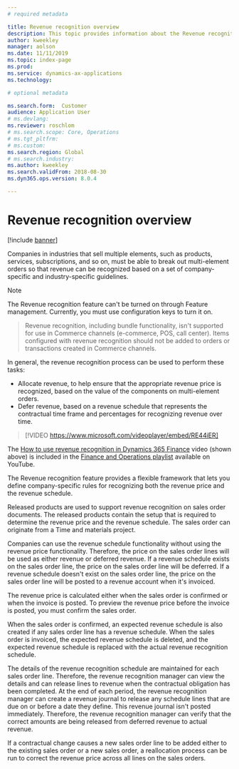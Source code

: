 ```yaml
---
# required metadata

title: Revenue recognition overview 
description: This topic provides information about the Revenue recognition feature. This feature provides a flexible framework that lets you define company-specific rules for recognizing both the revenue price and the revenue schedule for multi-element orders.
author: kweekley
manager: aolson
ms.date: 11/11/2019
ms.topic: index-page
ms.prod: 
ms.service: dynamics-ax-applications
ms.technology: 

# optional metadata

ms.search.form:  Customer
audience: Application User
# ms.devlang: 
ms.reviewer: roschlom
# ms.search.scope: Core, Operations
# ms.tgt_pltfrm: 
# ms.custom: 
ms.search.region: Global 
# ms.search.industry: 
ms.author: kweekley
ms.search.validFrom: 2018-08-30
ms.dyn365.ops.version: 8.0.4

---
```


# Revenue recognition overview

[!include [banner](../includes/banner.md)]

Companies in industries that sell multiple elements, such as products, services, subscriptions, and so on, must be able to break out multi-element orders so that revenue can be recognized based on a set of company-specific and industry-specific guidelines.

> [!NOTE]
> The Revenue recognition feature can't be turned on through Feature management. Currently, you must use configuration keys to turn it on.

> Revenue recognition, including bundle functionality, isn't supported for use in Commerce channels (e-commerce, POS, call center). Items configured with revenue recognition should not be added to orders or transactions created in Commerce channels.

In general, the revenue recognition process can be used to perform these tasks:

* Allocate revenue, to help ensure that the appropriate revenue price is recognized, based on the value of the components on multi-element orders.
* Defer revenue, based on a revenue schedule that represents the contractual time frame and percentages for recognizing revenue over time.

> [!VIDEO https://www.microsoft.com/videoplayer/embed/RE44iER]

The [How to use revenue recognition in Dynamics 365 Finance](https://youtu.be/v3amIsiqvoo) video (shown above) is included in the [Finance and Operations playlist](https://www.youtube.com/playlist?list=PLcakwueIHoT_SYfIaPGoOhloFoCXiUSyW) available on YouTube.

The Revenue recognition feature provides a flexible framework that lets you define company-specific rules for recognizing both the revenue price and the revenue schedule.

Released products are used to support revenue recognition on sales order documents. The released products contain the setup that is required to determine the revenue price and the revenue schedule. The sales order can originate from a Time and materials project.

Companies can use the revenue schedule functionality without using the revenue price functionality. Therefore, the price on the sales order lines will be used as either revenue or deferred revenue. If a revenue schedule exists on the sales order line, the price on the sales order line will be deferred. If a revenue schedule doesn't exist on the sales order line, the price on the sales order line will be posted to a revenue account when it's invoiced.

The revenue price is calculated either when the sales order is confirmed or when the invoice is posted. To preview the revenue price before the invoice is posted, you must confirm the sales order.

When the sales order is confirmed, an expected revenue schedule is also created if any sales order line has a revenue schedule. When the sales order is invoiced, the expected revenue schedule is deleted, and the expected revenue schedule is replaced with the actual revenue recognition schedule.

The details of the revenue recognition schedule are maintained for each sales order line. Therefore, the revenue recognition manager can view the details and can release lines to revenue when the contractual obligation has been completed. At the end of each period, the revenue recognition manager can create a revenue journal to release any schedule lines that are due on or before a date they define. This revenue journal isn't posted immediately. Therefore, the revenue recognition manager can verify that the correct amounts are being released from deferred revenue to actual revenue.

If a contractual change causes a new sales order line to be added either to the existing sales order or a new sales order, a reallocation process can be run to correct the revenue price across all lines on the sales orders.
